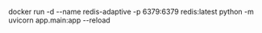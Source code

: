 docker run -d --name redis-adaptive -p 6379:6379 redis:latest
python -m uvicorn app.main:app --reload 